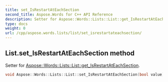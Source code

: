 ```yaml
---
title: set_IsRestartAtEachSection
second_title: Aspose.Words for C++ API Reference
description: Setter for Aspose::Words::Lists::List::get_IsRestartAtEachSection. 
type: docs
weight: 0
url: /cpp/aspose.words.lists/list/set_isrestartateachsection/
---
```

## List.set_IsRestartAtEachSection method


Setter for [Aspose::Words::Lists::List::get_IsRestartAtEachSection](../get_isrestartateachsection/).

```cpp
void Aspose::Words::Lists::List::set_IsRestartAtEachSection(bool value)
```


